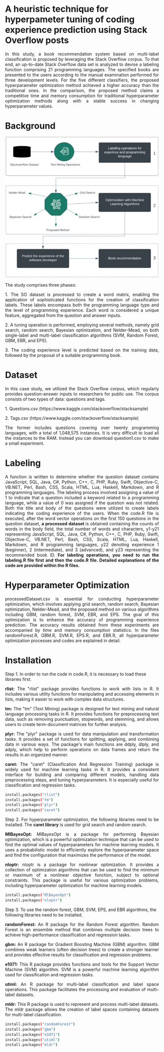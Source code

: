 # A heuristic technique for hyperpameter tuning of coding experience prediction using Stack Overflow posts
<p align="justify">In this study, a book recommendation system based on multi-label classification is proposed by leveraging the Stack Overflow corpus. To that end, an up-to-date Stack Overflow data set is analyzed to devise a labeling function comprising 21 programming languages. The specified books are presented to the users according to the manual examination performed for three development levels. For the five different classifiers, the proposed hyperparameter optimization method achieved a higher accuracy than the traditional ones. In the comparison, the proposed method claims a competitive time and memory consumption for traditional hyperparameter optimization methods along with a stable success in changing hyperparameter values.</p>

# Background
<p align="center">
  <img src="https://github.com/fatmaaltinsoy/a-heuristic-technique-for-hyperpameter-tuning/blob/main/background.png" alt="resim açıklaması">
</p>
The study comprises three phases:
<p align="justify"> 1. The SO dataset is processed to create a word matrix, enabling the application of sophisticated functions for the creation of classification labels. These labels encompass both the programming language type and the level of programming experience. Each word is considered a unique feature, aggregated from the question and answer inputs.</p>
<p align="justify"> 2. A tuning operation is performed, employing several methods, namely grid search, random search, Bayesian optimization, and Nelder-Mead, on both single-label and multi-label classification algorithms (SVM, Random Forest, GBM, EBR, and EPS).</p>
<p align="justify"> 3. The coding experience level is predicted based on the training data, followed by the proposal of a suitable programming book.</p>

# Dataset
<p align="justify"> In this case study, we utilized the Stack Overflow corpus, which regularly provides question-answer inputs to researchers for public use. The corpus consists of two types of data: questions and tags.</p>
<p align="justify"> 1. Questions.csv (https://www.kaggle.com/stackoverflow/stacksample) </p>
<p align="justify"> 2. Tags.csv (https://www.kaggle.com/stackoverflow/stacksample) </p>
<p align="justify"> The former includes questions covering over twenty programming languages, with a total of 1,048,575 instances. It is very difficult to load all the instances to the RAM. Instead you can download question1.csv to make a small experiment.</p>

# Labeling
<p align="justify"> A function is written to determine whether the question dataset contains JavaScript, SQL, Java, C#, Python, C++, C, PHP, Ruby, Swift, Objective-C, VB.NET, Perl, Bash, CSS, Scala, HTML, Lua, Haskell, Markdown, and R programming languages. The labeling process involved assigning a value of 1 to indicate that a question included a keyword related to a programming language, while a value of 0 was assigned if the question was not related. Both the title and body of the questions were utilized to create labels indicating the coding experience of the users. When the code.R file is executed, after the word vector operations on the first 150 questions in the question dataset, <b>a processed dataset </b> is obtained containing the counts of words in the body field, the total number of words and characters, y1-y21 representing JavaScript, SQL, Java, C#, Python, C++, C, PHP, Ruby, Swift, Objective-C, VB.NET, Perl, Bash, CSS, Scala, HTML, Lua, Haskell, Markdown, and R programming languages, y22 denoting experience 1 (beginner), 2 (intermediate), and 3 (advanced), and y23 representing the recommended book ID.<b> For labeling operations, you need to run the labeling.R file first and then the code.R file. Detailed explanations of the code are provided within the R files.</b></p>

# Hyperparameter Optimization
<p align="justify"> processedDataset.csv is essential for conducting hyperparameter optimization, which involves applying grid search, random search, Bayesian optimization, Nelder-Mead, and the proposed method on various algorithms including GBM, random forest, SVM, EBR, and EPS. The goal of this optimization is to enhance the accuracy of programming experience prediction. The accuracy results obtained from these experiments are accompanied by time and memory consumption statistics. In the files randomForest.R, GBM.R, SVM.R, EPS.R, and EBR.R, all hyperparameter optimization processes and codes are explained in detail.</p>

# Installation
Step 1. In order to run the code in code.R, it is necessary to load these libraries first.

<p align="justify"><b>rlist:</b> The "rlist" package provides functions to work with lists in R. It includes various utility functions for manipulating and accessing elements in lists, making it easier to work with complex data structures.</p>

<p align="justify"><b>tm:</b> The "tm" (Text Mining) package is designed for text mining and natural language processing tasks in R. It provides functions for preprocessing text data, such as removing punctuation, stopwords, and stemming, and allows users to create term-document matrices for further analysis.</p>

<p align="justify"><b>plyr:</b> The "plyr" package is used for data manipulation and transformation tasks. It provides a set of functions for splitting, applying, and combining data in various ways. The package's main functions are ddply, dlply, and adply, which help to perform operations on data frames and return the results in an organized manner.</p>

<p align="justify"><b>caret:</b> The "caret" (Classification And Regression Training) package is widely used for machine learning tasks in R. It provides a consistent interface for building and comparing different models, handling data preprocessing steps, and tuning hyperparameters. It is especially useful for classification and regression tasks.</p>

```sh
install.packages("rlist")
install.packages("tm")
install.packages("plyr")
install.packages("caret")
```
<p align="justify"> Step 2. For hyperparameter optimization, the following libraries need to be installed. The <b>caret library</b> is used for grid search and random search.</p>

<p align="justify"><b>MlBayesOpt:</b> MlBayesOpt is a package for performing Bayesian optimization, which is a powerful optimization technique that can be used to find the optimal values of hyperparameters for machine learning models. It uses a probabilistic model to efficiently explore the hyperparameter space and find the configuration that maximizes the performance of the model.

<p align="justify"><b>nloptr:</b> nloptr is a package for nonlinear optimization. It provides a collection of optimization algorithms that can be used to find the minimum or maximum of a nonlinear objective function, subject to optional constraints. This package is useful for various optimization problems, including hyperparameter optimization for machine learning models.

```sh
install.packages("MlBayesOpt")
install.packages("nloptr")
```
Step 3. To use the random forest, GBM, SVM, EPS, and EBR algorithms, the following libraries need to be installed.

<p align="justify"><b>randomForest:</b> An R package for the Random Forest algorithm. Random Forest is an ensemble method that combines multiple decision trees to achieve high-performance classification and regression tasks.

<p align="justify"><b>gbm:</b> An R package for Gradient Boosting Machine (GBM) algorithm. GBM combines weak learners (often decision trees) to create a stronger learner and provides effective results for classification and regression problems.

<p align="justify"><b>e1071:</b> This R package provides functions and tools for the Support Vector Machine (SVM) algorithm. SVM is a powerful machine learning algorithm used for classification and regression tasks.

<p align="justify"><b>utiml:</b> An R package for multi-label classification and label space operations. This package facilitates the processing and evaluation of multi-label datasets.

<p align="justify"><b>mldr:</b> This R package is used to represent and process multi-label datasets. The mldr package allows the creation of label spaces containing datasets for multi-label classification.

```sh
install.packages("randomForest")
install.packages("gbm")
install.packages("e1071")
install.packages("utiml")
install.packages("mldr")
```

